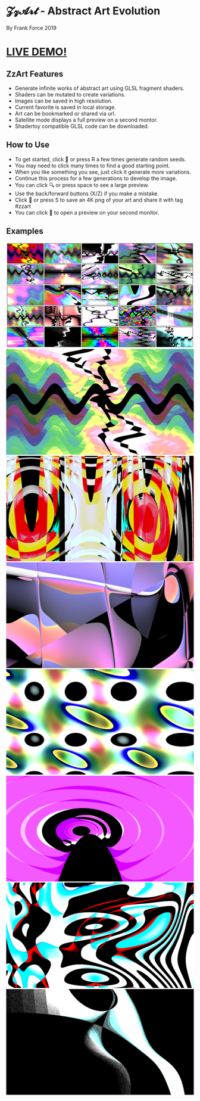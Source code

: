 # 𝓩𝔃𝓐𝓻𝓽 - Abstract Art Evolution
By Frank Force 2019

# [LIVE DEMO!](https://zzart.3d2k.com)

## ZzArt Features

- Generate infinite works of abstract art using GLSL fragment shaders.
- Shaders can be mutated to create variations.
- Images can be saved in high resolution.
- Current favorite is saved in local storage.
- Art can be bookmarked or shared via url.
- Satellite mode displays a full preview on a second montor.
- Shadertoy compatible GLSL code can be downloaded.

## How to Use

- To get started, click 🎲 or press R a few times generate random seeds.
- You may need to click many times to find a good starting point.
- When you like something you see, just click it generate more variations.
- Continue this process for a few generations to develop the image.
- You can click 🔍 or press space to see a large preview.
- Use the back/forward buttons (X/Z) if you make a mistake.
- Click 💾 or press S to save an 4K png of your art and share it with tag #zzart
- You can click 📡 to open a preview on your second monitor.

## Examples

![Example](/examples/1.png)
![Example](/examples/2.png)
![Example](/examples/3.png)
![Example](/examples/4.png)
![Example](/examples/5.png)
![Example](/examples/6.png)
![Example](/examples/7.png)
![Example](/examples/8.png)
